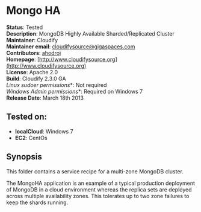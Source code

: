 # Mongo HA

**Status**: Tested  
**Description**: MongoDB Highly Available Sharded/Replicated Cluster  
**Maintainer**:       Cloudify  
**Maintainer email**: cloudifysource@gigaspaces.com  
**Contributors**:    [ahodroj](https://github.com/ahodroj)  
**Homepage**:   [http://www.cloudifysource.org](http://www.cloudifysource.org)  
**License**:      Apache 2.0   
**Build**: Cloudify 2.3.0 GA  
**Linux* sudoer permissions**:	Not required  
**Windows* Admin permissions**:  Required on Windows 7    
**Release Date**: March 18th 2013  


Tested on:
--------

* <strong>localCloud</strong>: Windows 7
* <strong>EC2</strong>: CentOs 




Synopsis
--------

This folder contains a service recipe for a multi-zone MongoDB cluster.

The MongoHA application is an example of a typical production deployment of MongoDB in a cloud environment whereas the replica sets are deployed
across multiple availability zones. This tolerates up to two zone failures to keep the shards running. 

 



